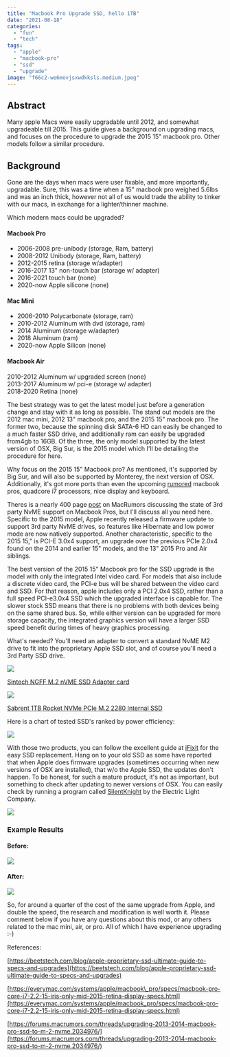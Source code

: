 ```yaml
---
title: "Macbook Pro Upgrade SSD, hello 1TB"
date: "2021-08-18"
categories: 
  - "fun"
  - "tech"
tags: 
  - "apple"
  - "macbook-pro"
  - "ssd"
  - "upgrade"
image: "f66c2-we6movjsxwdkksls.medium.jpeg"
---
```


## Abstract

Many apple Macs were easily upgradable until 2012, and somewhat upgradeable till 2015. This guide gives a background on upgrading macs, and focuses on the procedure to upgrade the 2015 15" macbook pro. Other models follow a similar procedure.

## Background

Gone are the days when macs were user fixable, and more importantly, upgradable. Sure, this was a time when a 15" macbook pro weighed 5.6lbs and was an inch thick, however not all of us would trade the ability to tinker with our macs, in exchange for a lighter/thinner machine.

Which modern macs could be upgraded?

#### Macbook Pro

- 2006-2008 pre-unibody (storage, Ram, battery)
- 2008-2012 Unibody (storage, Ram, battery)
- 2012-2015 retina (storage w/adapter)
- 2016-2017 13" non-touch bar (storage w/ adapter)
- 2016-2021 touch bar (none)
- 2020-now Apple silicone (none)

#### Mac Mini

- 2006-2010 Polycarbonate (storage, ram)
- 2010-2012 Aluminum with dvd (storage, ram)
- 2014 Aluminum (storage w/adapter)
- 2018 Aluminum (ram)
- 2020-now Apple Silicon (none)

#### Macbook Air

2010-2012 Aluminum w/ upgraded screen (none)  
2013-2017 Aluminum w/ pci-e (storage w/ adapter)  
2018-2020 Retina (none)

The best strategy was to get the latest model just before a generation change and stay with it as long as possible. The stand out models are the 2012 mac mini, 2012 13" macbook pro, and the 2015 15" macbook pro. The former two, because the spinning disk SATA-6 HD can easily be changed to a much faster SSD drive, and additionally ram can easily be upgraded from4gb to 16GB. Of the three, the only model supported by the latest version of OSX, Big Sur, is the 2015 model which I'll be detailing the procedure for here.

Why focus on the 2015 15" Macbook pro? As mentioned, it's supported by Big Sur, and will also be supported by Monterey, the next version of OSX. Additionally, it's got more ports than even the upcoming [rumored](https://www.macrumors.com/guide/14-inch-macbook-pro/) macbook pros, quadcore i7 processors, nice display and keyboard.

Theres is a nearly 400 page [post](https://forums.macrumors.com/threads/upgrading-2013-2014-macbook-pro-ssd-to-m-2-nvme.2034976/page-370) on MacRumors discussing the state of 3rd party NvME support on Macbook Pros, but I'll discuss all you need here. Specific to the 2015 model, Apple recently released a firmware update to support 3rd party NvME drives, so features like Hibernate and low power mode are now natively supported. Another characteristic, specific to the 2015 15," is PCI-E 3.0x4 support, an upgrade over the previous PCIe 2.0x4 found on the 2014 and earlier 15" models, and the 13" 2015 Pro and Air siblings.

The best version of the 2015 15" Macbook pro for the SSD upgrade is the model with only the integrated Intel video card. For models that also include a discrete video card, the PCI-e bus will be shared between the video card and SSD. For that reason, apple includes only a PCI 2.0x4 SSD, rather than a full speed PCI-e3.0x4 SSD which the upgraded interface is capable for. The slower stock SSD means that there is no problems with both devices being on the same shared bus. So, while either version can be upgraded for more storage capacity, the integrated graphics version will have a larger SSD speed benefit during times of heavy graphics processing.

What's needed? You'll need an adapter to convert a standard NvME M2 drive to fit into the proprietary Apple SSD slot, and of course you'll need a 3rd Party SSD drive.

![](images/a5d0e-71z5rnfovll._ac_sl1500_-1024x558-1.jpg)

[Sintech NGFF M.2 nVME SSD Adapter card](https://www.amazon.com/gp/product/B01CWWAENG)

![](images/fca4a-71ntyueausl._ac_sl1500_-1024x374-1.jpg)

[Sabrent 1TB Rocket NVMe PCIe M.2 2280 Internal SSD](https://www.amazon.com/gp/product/B07LGF54XR)

Here is a chart of tested SSD's ranked by power efficiency:

![](images/d69d8-ssd-nvme-comparison-2020-02-power-efficiency-1024x521-1.png)

With those two products, you can follow the excellent guide at [iFixit](https://www.ifixit.com/Guide/MacBook+Pro+15-Inch+Retina+Display+Mid+2015+SSD+Replacement/48251) for the easy SSD replacement. Hang on to your old SSD as some have reported that when Apple does firmware upgrades (sometimes occurring when new versions of OSX are installed), that w/o the Apple SSD, the updates don't happen. To be honest, for such a mature product, it's not as important, but something to check after updating to newer versions of OSX. You can easily check by running a program called [SilentKnight](https://eclecticlight.co/lockrattler-systhist/) by the Electric Light Company.

![](images/8c418-808481-dd24a85f047cc073e04a4d71d84ab86e.jpg.png)

### Example Results

#### Before:

![](images/2473b-screen-shot-2021-07-30-at-2.55.45-pm-993x1024-1.png)

#### After:

![](images/75575-screen-shot-2021-08-02-at-9.41.36-pm-993x1024-1.png)

So, for around a quarter of the cost of the same upgrade from Apple, and double the speed, the research and modification is well worth it. Please comment below if you have any questions about this mod, or any others related to the mac mini, air, or pro. All of which I have experience upgrading :-)

References:

[https://beetstech.com/blog/apple-proprietary-ssd-ultimate-guide-to-specs-and-upgrades](https://beetstech.com/blog/apple-proprietary-ssd-ultimate-guide-to-specs-and-upgrades)

[https://everymac.com/systems/apple/macbook\_pro/specs/macbook-pro-core-i7-2.2-15-iris-only-mid-2015-retina-display-specs.html](https://everymac.com/systems/apple/macbook_pro/specs/macbook-pro-core-i7-2.2-15-iris-only-mid-2015-retina-display-specs.html)

[https://forums.macrumors.com/threads/upgrading-2013-2014-macbook-pro-ssd-to-m-2-nvme.2034976/](https://forums.macrumors.com/threads/upgrading-2013-2014-macbook-pro-ssd-to-m-2-nvme.2034976/)

